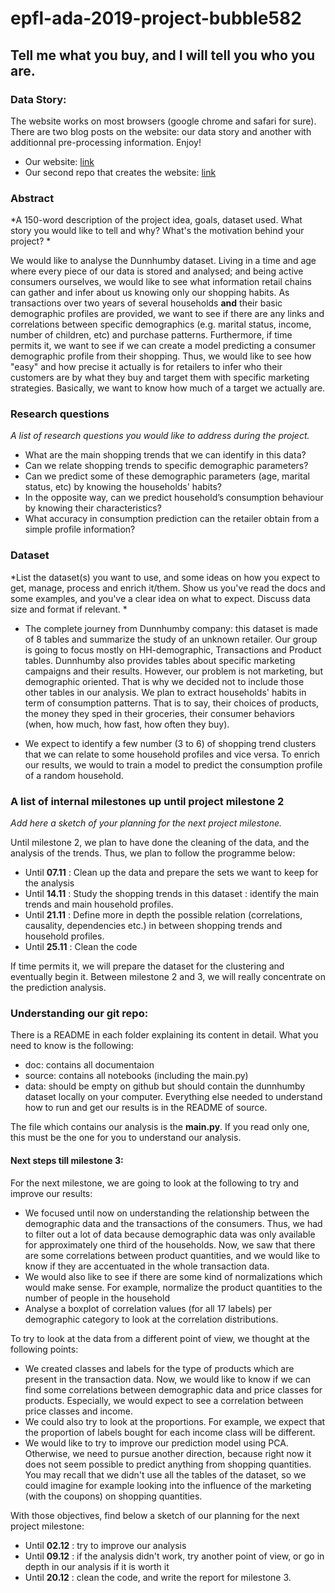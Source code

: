 # epfl-ada-2019-project-bubble582


## Tell me what you buy, and I will tell you who you are.
### Data Story:
The website works on most browsers (google chrome and safari for sure). There are two blog posts on the website: our data story and another with additionnal pre-processing information. Enjoy!  
- Our website: [link](https://projectadabubble582.netlify.com)
- Our second repo that creates the website: [link](https://github.com/marvande/website_ada_bubble582)

### Abstract
*A 150-word description of the project idea, goals, dataset used. What story you would like to tell and why? What's the motivation behind your project? *

We would like to analyse the Dunnhumby dataset. Living in a time and age where every piece of our data is stored and analysed; and being active consumers ourselves, we would like to see what information retail chains can gather and infer about us knowing only our shopping habits. As transactions over two years of several households **and** their basic demographic profiles are provided, we want to see if there are any links and correlations between specific demographics (e.g. marital status, income, number of children, etc) and purchase patterns. Furthermore, if time permits it, we want to see if we can create a model predicting a consumer demographic profile from their shopping. Thus, we would like to see how "easy" and how precise it actually is for retailers to infer who their customers are by what they buy and target them with specific marketing strategies. Basically, we want to know how much of a target we actually are. 

### Research questions
*A list of research questions you would like to address during the project.*
- What are the main shopping trends that we can identify in this data? 
- Can we relate shopping trends to specific demographic parameters? 
- Can we predict some of these demographic parameters (age, marital status, etc) by knowing the households' habits? 
- In the opposite way, can we predict household’s consumption behaviour by knowing their characteristics?
- What accuracy in consumption prediction can the retailer obtain from a simple profile information? 

### Dataset
*List the dataset(s) you want to use, and some ideas on how you expect to get, manage, process and enrich it/them. Show us you've read the docs and some examples, and you've a clear idea on what to expect. Discuss data size and format if relevant. *
-  The complete journey from Dunnhumby company: this dataset is made of 8 tables and summarize the study of an unknown retailer. Our group is going to focus mostly on HH-demographic, Transactions and Product tables. Dunnhumby also provides tables about specific marketing campaigns and their results. However, our problem is not marketing, but demographic oriented. That is why we decided not to include those other tables in our analysis. We plan to extract households' habits in term of consumption patterns. That is to say, their choices of products, the money they sped in their groceries, their consumer behaviors (when, how much, how fast, how often they buy). 

- We expect to identify a few number (3 to 6) of shopping trend clusters that we can relate to some household profiles and vice versa. To enrich our results, we would to train a model to predict the consumption profile of a random household. 



### A list of internal milestones up until project milestone 2
*Add here a sketch of your planning for the next project milestone.*

Until milestone 2, we plan to have done the cleaning of the data, and the analysis of the trends. 
Thus, we plan to follow the programme below:
- Until **07.11** : Clean up the data and prepare the sets we want to keep for the analysis
- Until **14.11** : Study the shopping trends in this dataset : identify the main trends and main household profiles. 
- Until **21.11** : Define more in depth the possible relation (correlations, causality, dependencies etc.) in between shopping trends and household profiles. 
- Until **25.11** : Clean the code 

If time permits it, we will prepare the dataset for the clustering and eventually begin it.
Between milestone 2 and 3, we will really concentrate on the prediction analysis.

### Understanding our git repo:
There is a README in each folder explaining its content in detail. What you need to know is the following: 
- doc: contains all documentaion
- source: contains all notebooks (including the main.py)
- data: should be empty on github but should contain the dunnhumby dataset locally on your computer. 
Everything else needed to understand how to run and get our results is in the README of source. 

The file which contains our analysis is the **main.py**. If you read only one, this must be the one for you to understand our analysis.

#### Next steps till milestone 3: 
For the next milestone, we are going to look at the following to try and improve our results:

- We focused until now on understanding the relationship between the demographic data and the transactions of the consumers. Thus, we had to filter out a lot of data because demographic data was only available for approximately one third of the households. Now, we saw that there are some correlations between product quantities, and we would like to know if they are accentuated in the whole transaction data.
- We would also like to see if there are some kind of normalizations which would make sense. For example, normalize the product quantities to the number of people in the household
- Analyse a boxplot of correlation values (for all 17 labels) per demographic category to look at the correlation distributions.

To try to look at the data from a different point of view, we thought at the following points:

- We created classes and labels for the type of products which are present in the transaction data. Now, we would like to know if we can find some correlations between demographic data and price classes for products. Especially, we would expect to see a correlation between price classes and income. 
- We could also try to look at the proportions. For example, we expect that the proportion of labels bought for each income class will be different.
- We would like to try to improve our prediction model using PCA. Otherwise, we need to pursue another direction, because right now it does not seem possible to predict anything from shopping quantities. You may recall that we didn't use all the tables of the dataset, so we could imagine for example looking into the influence of the marketing (with the coupons) on shopping quantities.

With those objectives, find below a sketch of our planning for the next project milestone:
- Until **02.12** : try to improve our analysis
- Until **09.12** : if the analysis didn't work, try another point of view, or go in depth in our analysis if it is worth it
- Until **20.12** : clean the code, and write the report for milestone 3.
